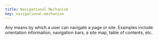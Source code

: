 ```yaml
---
title: Navigational Mechanism
key: navigational-mechanism
---
```


Any means by which a user can navigate a page or site. Examples include orientation information, navigation bars, a site map, table of contents, etc. 
